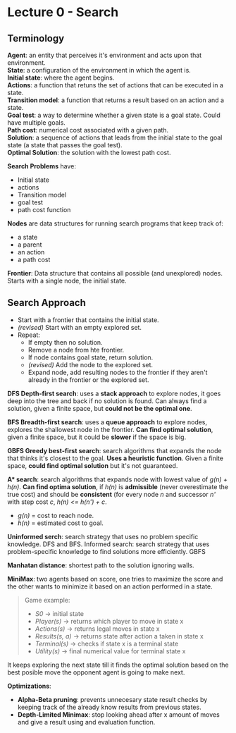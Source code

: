 # Lecture 0 - Search

## Terminology
__Agent__: an entity that perceives it's environment and acts upon that environment.  
__State__: a configuration of the environment in which the agent is.  
__Initial state__: where the agent begins.  
__Actions__: a function that retuns the set of actions that can be executed in a state.  
__Transition model__: a function that returns a result based on an action and a state.  
__Goal test__: a way to determine whether a given state is a goal state. Could have multiple goals.  
__Path cost__: numerical cost associated with a given path.  
__Solution__: a sequence of actions that leads from the initial state to the goal state (a state that passes the goal test).  
__Optimal Solution__: the solution with the lowest path cost.  

__Search Problems__ have:
- Initial state
- actions
- Transition model
- goal test
- path cost function

__Nodes__ are data structures for running search programs that keep track of:
- a state
- a parent
- an action
- a path cost

__Frontier__: Data structure that contains all possible (and unexplored) nodes. Starts with a single node, the initial state.

## Search Approach
+ Start with a frontier that contains the initial state.   
+ *(revised)* Start with an empty explored set.  
+ Repeat:
    + If empty then no solution.
    + Remove a node from hte frontier.
    + If node contains goal state, return solution.
    + *(revised)* Add the node to the explored set.
    + Expand node, add resulting nodes to the frontier if they aren't already in the frontier or the explored set.

__DFS Depth-first search__: uses a __stack approach__ to explore nodes, it goes deep into the tree and back if no solution is found. Can always find a solution, given a finite space, but __could not be the optimal one__.

__BFS Breadth-first search__: uses a __queue approach__ to explore nodes, explores the shallowest node in the frontier. __Can find optimal solution__, given a finite space, but it could be __slower__ if the space is big.

__GBFS Greedy best-first search__: search algorithms that expands the node that thinks it's closest to the goal. __Uses a heuristic function__. Given a finite space, __could find optimal solution__ but it's not guaranteed.

__A* search__: search algorithms that expands node with lowest value of *g(n) + h(n)*. __Can find optima solution__, if *h(n)* is __admissible__ (never overestimate the true cost) and should be __consistent__ (for every node *n* and successor *n'* with step cost *c*, *h(n) <= h(n') + c*.  
- *g(n)* = cost to reach node.
- *h(n)* = estimated cost to goal.

__Uninformed serch__: search strategy that uses no problem specific knowledge. DFS and BFS.
Informed search: search strategy that uses problem-specific knowledge to find solutions more efficiently. GBFS

__Manhatan distance__: shortest path to the solution ignoring walls.

__MiniMax__: two agents based on score, one tries to maximize the score and the other wants to minimize it based on an action performed in a state.

>Game example:
>- *S0* -> initial state
>- *Player(s)* -> returns which player to move in state x
>- *Actions(s)* -> returns legal moves in state x
>- *Results(s, a)* -> returns state after action a taken in state x
>- *Terminal(s)* -> checks if state x is a terminal state
>- *Utility(s)* -> final numerical value for terminal state x

It keeps exploring the next state till it finds the optimal solution based on the best posible move the opponent agent is going to make next.

__Optimizations__: 
- **Alpha-Beta pruning**: prevents unnecesary state result checks by keeping track of the already know results from previous states. 
- **Depth-Limited Minimax**: stop looking ahead after x amount of moves and give a result using and evaluation function.